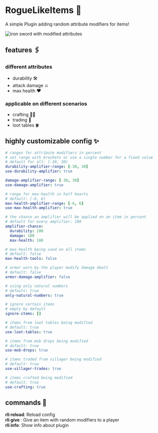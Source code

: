 # RogueLikeItems 💫

A simple Plugin adding random attribute modifiers for items!

![iron sword with modified attributes](https://cdn.modrinth.com/data/cached_images/4dc63cacc7110854b31ee269faac1acf12728ee3.png)

## features 🖇️

### different attributes
- durability 🛠️
- attack damage ⚔️
- max health ❤️

### applicable on different scenarios
- crafting 👩‍🔧
- trading 🔄
- loot tables 🍀

## highly customizable config ✨

```yml
# ranges for attribute modifiers in percent
# set range with brackets or use a single number for a fixed value
# default for all: [-30, 30]
durability-amplifier-range: [-30, 30]
use-durability-amplifier: true

damage-amplifier-range: [-30, 30]
use-damage-amplifier: true

# range for max-health in half hearts
# default: [-6, 6]
max-health-amplifier-range: [-6, 6]
use-max-health-amplifier: true

# the chance an amplifier will be applied on an item in percent
# default for every amplifier: 100
amplifier-chance:
  durability: 100
  damage: 100
  max-health: 100

# max-health being used on all items
# default: false
max-health-tools: false

# armor worn by the player modify damage dealt
# default: false
armor-damage-amplifier: false

# using only natural numbers
# default: true
only-natural-numbers: true

# ignore certain items
# empty by default
ignore-items: []

# items from loot tables being modified
# default: true
use-loot-tables: true

# items from mob drops being modified
# default: true
use-mob-drops: true

# items traded from villager being modified
# default: true
use-villager-trades: true

# items crafted being modified
# default: true
use-crafting: true
```

## commands 💬

**rli reload**: Reload config  <br>
**rli give <Player> <Item>**: Give an item with random modifiers to a player  <br>
**rli info**: Show info about plugin